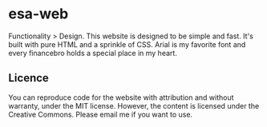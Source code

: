 # esa-web
Functionality > Design. This website is designed to be simple and fast. It's built with pure HTML and a sprinkle of CSS. Arial is my favorite font and every financebro holds a special place in my heart.


## Licence
You can reproduce code for the website with attribution and without warranty, under the MIT license.
However, the content is licensed under the Creative Commons. Please email me if you want to use.
